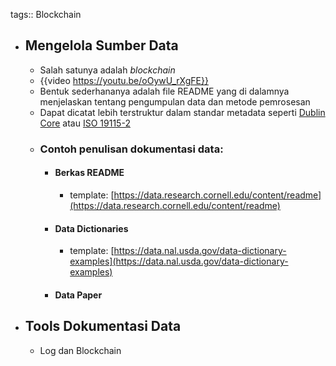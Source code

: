 tags:: Blockchain

- ## Mengelola Sumber Data
	- Salah satunya adalah *blockchain*
	- {{video https://youtu.be/oOywU_rXgFE}}
	- Bentuk sederhananya adalah file README yang di dalamnya menjelaskan tentang pengumpulan data dan metode pemrosesan
	- Dapat dicatat lebih terstruktur dalam standar metadata seperti [Dublin Core](http://dublincore.org/) atau [ISO 19115-2](https://www.iso.org/standard/67039.html)
	- ### Contoh penulisan dokumentasi data:
		- #### Berkas README
			- template: [https://data.research.cornell.edu/content/readme](https://data.research.cornell.edu/content/readme)
		- #### Data Dictionaries
			- template: [https://data.nal.usda.gov/data-dictionary-examples](https://data.nal.usda.gov/data-dictionary-examples)
		- #### Data Paper
- ## Tools Dokumentasi Data
	- Log dan Blockchain